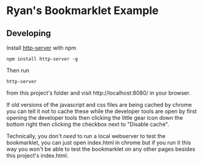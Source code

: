 Ryan's Bookmarklet Example
==========================

Developing
----------

Install [http-server](https://github.com/nodeapps/http-server) with npm

    npm install http-server -g

Then run

    http-server

from this project's folder and visit http://localhost:8080/ in your browser.

If old versions of the javascript and css files are being cached by chrome you can tell it not to cache these while the developer tools are open by first opening the developer tools then clicking the little gear icon down the bottom right then clicking the checkbox next to "Disable cache".

Technically, you don't _need_ to run a local webserver to test the bookmarklet, you can just open index.html in chrome but if you run it this way you won't be able to test the bookmarklet on any other pages besides this project's index.html.
